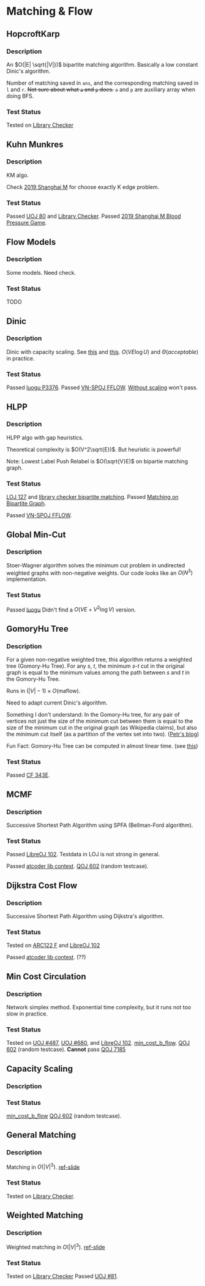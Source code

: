 # Matching & Flow

## HopcroftKarp
### Description
An $O(|E| \sqrt{|V|})$ bipartite matching algorithm.
Basically a low constant Dinic's algorithm.

Number of matching saved in `ans`, and the corresponding matching saved in `l` and `r`.
~~Not sure about what `a` and `p` does.~~ `a` and `p` are auxiliary array when doing BFS.
### Test Status
Tested on [Library Checker](https://judge.yosupo.jp/submission/175638)

## Kuhn Munkres
### Description
KM algo.

Check [2019 Shanghai M](https://ac.nowcoder.com/acm/contest/4370/M) for choose exactly K edge problem.
### Test Status
Passed [UOJ 80](https://uoj.ac/submission/680680) and [Library Checker](https://judge.yosupo.jp/submission/194719).
Passed [2019 Shanghai M Blood Pressure Game](https://ac.nowcoder.com/acm/contest/view-submission?submissionId=67669080).

## Flow Models
### Description
Some models. Need check.
### Test Status
TODO

## Dinic
### Description
Dinic with capacity scaling.
See [this](https://codeforces.com/blog/entry/52714) and [this](https://codeforces.com/blog/entry/66006).
$O(VE \log U)$ and $\Theta(acceptable)$ in practice.
### Test Status
Passed [luogu P3376](https://www.luogu.com.cn/record/142472662).
Passed [VN-SPOJ FFLOW](https://vn.spoj.com/files/src/32616710/).
[Without scaling](https://vn.spoj.com/files/src/32616719/) won't pass.

## HLPP
### Description
HLPP algo with gap heuristics.

Theoretical complexity is $O(V^2\sqrt{E})$.
But heuristic is powerful!

Note: Lowest Label Push Relabel is $O(\sqrt{V}E)$ on bipartie matching graph.
### Test Status
[LOJ 127](https://loj.ac/s/1978510) and [library checker bipartite matching](https://judge.yosupo.jp/submission/183404).
Passed [Matching on Bipartite Graph](https://judge.yosupo.jp/submission/183348).

Passed [VN-SPOJ FFLOW](https://vn.spoj.com/files/src/32616750/).

## Global Min-Cut
### Description
Stoer-Wagner algorithm solves the minimum cut problem in undirected weighted graphs with non-negative weights.
Our code looks like an $O(N^3)$ implementation.
### Test Status
Passed [luogu](https://www.luogu.com.cn/record/142731652)
Didn't find a $O(VE + V^2\log V)$ version.

## GomoryHu Tree
### Description
For a given non-negative weighted tree, this algorithm returns a weighted tree (Gomory-Hu Tree).
For any $s$, $t$, the minimum $s$-$t$ cut in the original graph is equal to the minimum values among the path between $s$ and $t$ in the Gomory-Hu Tree.

Runs in $(|V|-1)\times O(\text{maflow})$.

Need to adapt current Dinic's algorithm.

Something I don't understand: In the Gomory-Hu tree, for any pair of vertices not just the size of the minimum cut between them is equal to the size of the minimum cut in the original graph (as Wikipedia claims), but also the minimum cut itself (as a partition of the vertex set into two). ([Petr's blog](https://blog.mitrichev.ch/2022/02/a-gomory-hu-week.html))

Fun Fact: Gomory-Hu Tree can be computed in almost linear time. (see [this](https://arxiv.org/abs/2111.04958))
### Test Status
Passed [CF 343E](https://codeforces.com/contest/343/submission/248354506).

## MCMF
### Description
Successive Shortest Path Algorithm using SPFA (Bellman-Ford algorithm).
### Test Status
Passed [LibreOJ 102](https://loj.ac/s/1987934).
Testdata in LOJ is not strong in general.

Passed [atcoder lib contest](https://atcoder.jp/contests/practice2/submissions/50243310).
[QOJ 602](https://qoj.ac/submission/327474) (random testcase).

## Dijkstra Cost Flow
### Description
Successive Shortest Path Algorithm using Dijkstra's algorithm.
### Test Status
Tested on [ARC122 F](https://atcoder.jp/contests/arc122/submissions/49632535) and [LibreOJ 102](https://loj.ac/s/1987935)

Passed [atcoder lib contest](https://atcoder.jp/contests/practice2/submissions/50243410). (??)

## Min Cost Circulation
### Description
Network simplex method. Exponential time complexity, but it runs not too slow in practice.
### Test Status
Tested on [UOJ #487](https://uoj.ac/submission/680279), [UOJ #680](https://uoj.ac/submission/680280), and [LibreOJ 102](https://loj.ac/s/2016600).
[min_cost_b_flow](https://judge.yosupo.jp/submission/194239).
[QOJ 602](https://qoj.ac/submission/341123) (random testcase).
**Cannot** pass [QOJ 7185](https://qoj.ac/contest/1356/problem/7185)

## Capacity Scaling
### Description
### Test Status
[min_cost_b_flow](https://judge.yosupo.jp/submission/183528)
[QOJ 602](https://qoj.ac/submission/327487) (random testcase).

## General Matching
### Description
Matching in $O(|V|^3)$.
[ref-slide](https://jacky860226.github.io/general-graph-weighted-match-slides/#/22)
### Test Status
Tested on [Library Checker](https://judge.yosupo.jp/submission/182801).

## Weighted Matching
### Description
Weighted matching in $O(|V|^3)$.
[ref-slide](https://jacky860226.github.io/general-graph-weighted-match-slides/#/22)
### Test Status
Tested on [Library Checker](https://judge.yosupo.jp/submission/193560)
Passed [UOJ #81](https://uoj.ac/submission/680055).

